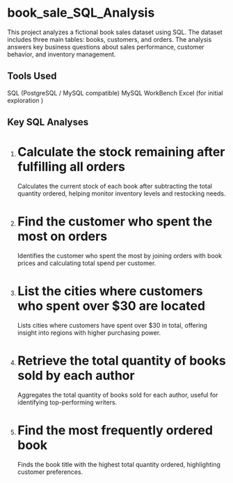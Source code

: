 # book_sale_SQL_Analysis
This project analyzes a fictional book sales dataset using SQL. The dataset includes three main tables: books, customers, and orders. The analysis answers key business questions about sales performance, customer behavior, and inventory management.

## Tools Used
 SQL (PostgreSQL / MySQL compatible)
 MySQL WorkBench
 Excel (for initial exploration )
 

## Key SQL Analyses
1. # Calculate the stock remaining after fulfilling all orders
   Calculates the current stock of each book after subtracting the total quantity ordered,
   helping monitor inventory levels and restocking needs.
     
2. # Find the customer who spent the most on orders
   Identifies the customer who spent the most by joining orders with book prices and calculating total spend per customer.
 
3. # List the cities where customers who spent over $30 are located
   Lists cities where customers have spent over $30 in total, offering insight into regions with higher purchasing power.
   
4. # Retrieve the total quantity of books sold by each author
   Aggregates the total quantity of books sold for each author, useful for identifying top-performing writers.

5. # Find the most frequently ordered book
   Finds the book title with the highest total quantity ordered, highlighting customer preferences. 



